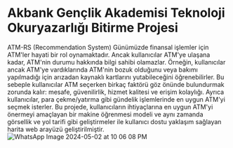 # Akbank Gençlik Akademisi Teknoloji Okuryazarlığı Bitirme Projesi
ATM-RS (Recommendation System)
Günümüzde finansal işlemler için ATM'ler hayati bir rol oynamaktadır. Ancak kullanıcılar ATM'ye
 ulaşana kadar, ATM'nin durumu hakkında bilgi sahibi olamazlar. Örneğin, kullanıcılar ancak
 ATM'ye vardıklarında ATM'nin bozuk olduğunu veya bakımı yapılmadığı için arızadan kaynaklı
 kartlarını yutabileceğini öğrenebilirler. Bu sebeple kullanıcılar ATM seçerken birkaç faktörü göz
 önünde bulundurmak zorunda kalır: mesafe, güvenilirlik, hizmet kalitesi ve erişim kolaylığı. Ayrıca
 kullanıcılar, para çekme/yatırma gibi gündelik işlemlerinde en uygun ATM'yi seçmek isterler. Bu
 projede, kullanıcıların ihtiyaçlarına en uygun ATM'yi önermeyi amaçlayan bir makine öğrenmesi
 modeli ve aynı zamanda görsellik ve yol tarifi gibi geliştirmeler ile kullanıcı dostu yaklaşım
 sağlayan harita web arayüzü geliştirilmiştir.
![WhatsApp Image 2024-05-02 at 10 06 08 PM](https://github.com/user-attachments/assets/218ad33e-14f5-4f00-819e-246a192e516a)
